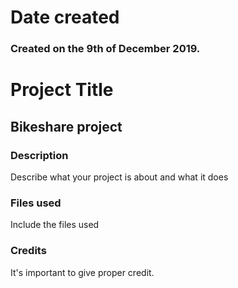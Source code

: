 # Date created
### Created on the 9th of December 2019.

# Project Title
## Bikeshare project

### Description
Describe what your project is about and what it does

### Files used
Include the files used

### Credits
It's important to give proper credit. 


